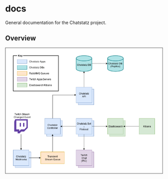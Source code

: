 # docs

General documentation for the Chatstatz project.

## Overview

![Chatstatz Architecture Overview](.drawio/architecture_drawio.png "Chatstatz Architecture Overview")
